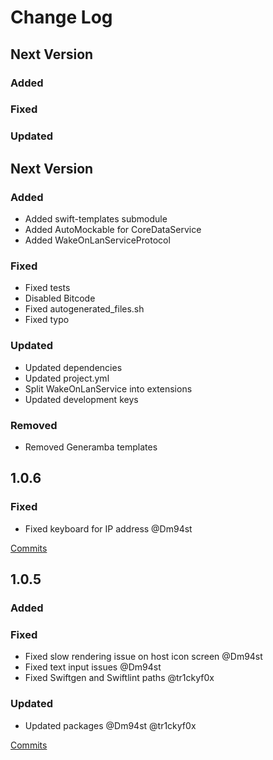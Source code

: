# Change Log

## Next Version

### Added

### Fixed

### Updated

## Next Version

### Added

- Added swift-templates submodule
- Added AutoMockable for CoreDataService
- Added WakeOnLanServiceProtocol

### Fixed

- Fixed tests
- Disabled Bitcode
- Fixed autogenerated_files.sh
- Fixed typo

### Updated

- Updated dependencies
- Updated project.yml
- Split WakeOnLanService into extensions
- Updated development keys

### Removed

- Removed Generamba templates

## 1.0.6

### Fixed

- Fixed keyboard for IP address @Dm94st

[Commits](https://github.com/tr1ckyf0x/wakeonlan-ios/compare/v1.0.5...1.0.6)

## 1.0.5

### Added

### Fixed

- Fixed slow rendering issue on host icon screen @Dm94st
- Fixed text input issues @Dm94st
- Fixed Swiftgen and Swiftlint paths @tr1ckyf0x

### Updated

- Updated packages @Dm94st @tr1ckyf0x

[Commits](https://github.com/tr1ckyf0x/wakeonlan-ios/compare/v1.0.4...1.0.5)